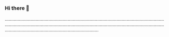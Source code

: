 ### Hi there 👋

.................................................................................................................................................................................................................................................................................................................................